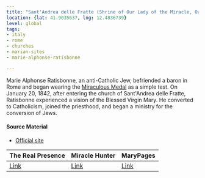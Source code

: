 ```yaml
---
title: "Sant'Andrea delle Fratte (Shrine of Our Lady of the Miracle, Our Lady of Zion)"
location: {lat: 41.9035637, lng: 12.4836739}
level: global
tags:
- italy
- rome
- churches
- marian-sites
- marie-alphonse-ratisbonne

---
```



Marie Alphonse Ratisbonne, an anti-Catholic Jew, befriended a baron in Rome and began wearing the [Miraculous Medal](/places/fr-paris-chapel-of-our-lady-of-the-miraculous-medal) as a simple test.  On January 20, 1842, after entering the church of Sant'Andrea delle Fratte, Ratisbonne experienced a vision of the Blessed Virgin Mary.  He converted to Catholicism, joined the priesthood, and began a ministry for the conversion of Jews.

#### Source Material

* [Official site](https://www.madonnadelmiracolo.it/)


| The Real Presence | Miracle Hunter | MaryPages |
| --- | --- | --- |
| [Link](http://www.therealpresence.org/eucharst/misc/BVM/23_ROMA_60x96.pdf) | [Link](https://www.miraclehunter.com/marian_apparitions/approved_apparitions/rome1842/index.html) | [Link](https://www.marypages.com/rome-(itali%C3%AB).html) |





